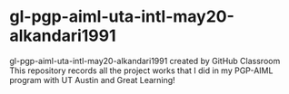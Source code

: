 # gl-pgp-aiml-uta-intl-may20-alkandari1991
gl-pgp-aiml-uta-intl-may20-alkandari1991 created by GitHub Classroom
This repository records all the project works that I did in my PGP-AIML program with UT Austin and Great Learning!
